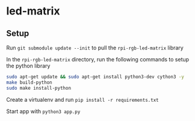 # led-matrix

## Setup

Run `git submodule update --init` to pull the `rpi-rgb-led-matrix` library

In the `rpi-rgb-led-matrix` directory, run the following commands to setup the python library

```bash
sudo apt-get update && sudo apt-get install python3-dev cython3 -y
make build-python 
sudo make install-python 
```

Create a virtualenv and run `pip install -r requirements.txt`

Start app with `python3 app.py`
